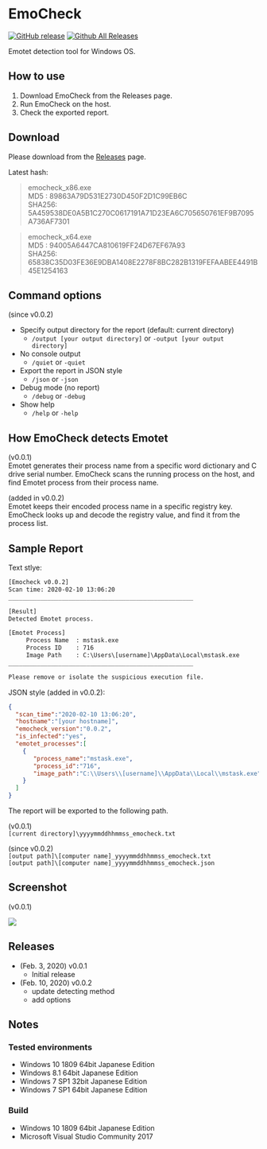 # EmoCheck

[![GitHub release](https://img.shields.io/github/release/jpcertcc/emocheck.svg)](https://github.com/jpcertcc/emocheck/releases)
[![Github All Releases](https://img.shields.io/github/downloads/jpcertcc/emocheck/total.svg)](http://www.somsubhra.com/github-release-stats/?username=jpcertcc&repository=emocheck)

Emotet detection tool for Windows OS.

## How to use

1. Download EmoCheck from the Releases page.
2. Run EmoCheck on the host.
3. Check the exported report.

## Download

Please download from the [Releases](https://github.com/JPCERTCC/EmoCheck/releases) page.

Latest hash:  

> emocheck_x86.exe  
>   MD5   : 89863A79D531E2730D450F2D1C99EB6C  
>   SHA256: 5A459538DE0A5B1C270C0617191A71D23EA6C705650761EF9B7095A736AF7301  

> emocheck_x64.exe  
>   MD5   : 94005A6447CA810619FF24D67EF67A93  
>   SHA256: 65838C35D03FE36E9DBA1408E2278F8BC282B1319FEFAABEE4491B45E1254163  

## Command options

(since v0.0.2)  

- Specify output directory for the report (default: current directory)
  - `/output [your output directory]` or `-output [your output directory]`
- No console output
  - `/quiet` or `-quiet`
- Export the report in JSON style
  - `/json` or `-json`
- Debug mode (no report)
  - `/debug` or `-debug`
- Show help
  - `/help` or `-help`

## How EmoCheck detects Emotet

(v0.0.1)  
Emotet generates their process name from a specific word dictionary and C drive serial number.
EmoCheck scans the running process on the host, and find Emotet process from their process name.

(added in v0.0.2)  
Emotet keeps their encoded process name in a specific registry key.
EmoCheck looks up and decode the registry value, and find it from the process list.  

## Sample Report

Text stlye:  

```txt
[Emocheck v0.0.2]
Scan time: 2020-02-10 13:06:20
____________________________________________________

[Result]
Detected Emotet process.

[Emotet Process]
     Process Name  : mstask.exe
     Process ID    : 716
     Image Path    : C:\Users\[username]\AppData\Local\mstask.exe
____________________________________________________

Please remove or isolate the suspicious execution file.
```

JSON style (added in v0.0.2):  

```json
{
  "scan_time":"2020-02-10 13:06:20",
  "hostname":"[your hostname]",
  "emocheck_version":"0.0.2",
  "is_infected":"yes",
  "emotet_processes":[
    {
       "process_name":"mstask.exe",
       "process_id":"716",
       "image_path":"C:\\Users\\[username]\\AppData\\Local\\mstask.exe"
    }
  ]
}
```

The report will be exported to the following path.

(v0.0.1)  
`[current directory]\yyyymmddhhmmss_emocheck.txt`

(since v0.0.2)  
`[output path]\[computer name]_yyyymmddhhmmss_emocheck.txt`  
`[output path]\[computer name]_yyyymmddhhmmss_emocheck.json`

## Screenshot

(v0.0.1)  
<div align="left"><img src="./img/report_en.png"></div>

## Releases

- (Feb. 3, 2020) v0.0.1
  - Initial release
- (Feb. 10, 2020) v0.0.2
  - update detecting method
  - add options

## Notes

### Tested environments

- Windows 10 1809 64bit Japanese Edition
- Windows 8.1 64bit Japanese Edition
- Windows 7 SP1 32bit Japanese Edition
- Windows 7 SP1 64bit Japanese Edition

### Build

- Windows 10 1809 64bit Japanese Edition
- Microsoft Visual Studio Community 2017
